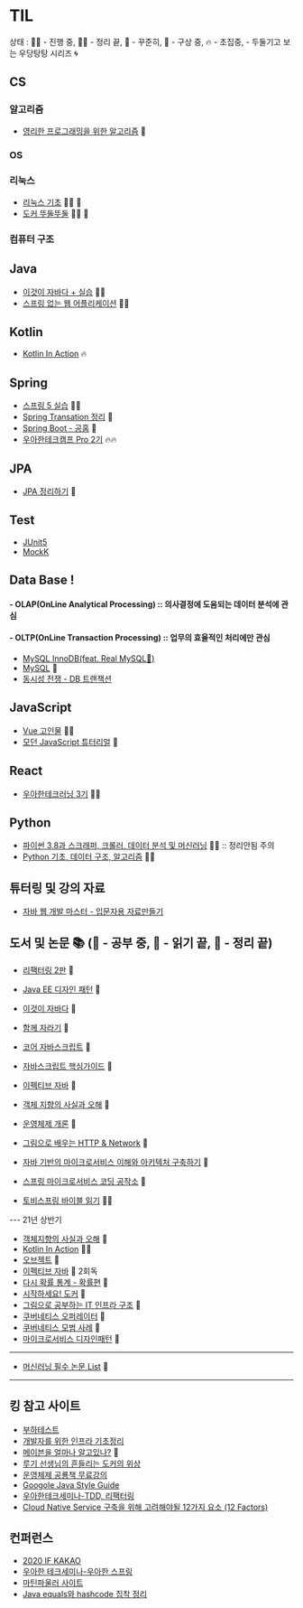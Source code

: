 # TIL
 상태 : :running_woman: - 진행 중, :woman_student: - 정리 끝, :green_book: - 꾸준히, :thought_balloon: - 구상 중, :fire: - 초집중, - 두둘기고 보는 우당탕탕 시리즈 :cyclone:

## CS
### 알고리즘
- [영리한 프로그래밍을 위한 알고리즘](https://github.com/accidentlywoo/TIL/tree/main/Clever-Algorithm) :green_book: 
### OS

### 리눅스
- [리눅스 기초](https://github.com/accidentlywoo/TIL/tree/main/Linux-basic) :running_woman: :green_book:
- [도커 뚜둘뚜둘](https://github.com/accidentlywoo/TIL/tree/main/Docker-basic) :running_woman: :green_book:
<!-- ### network
- [실무에서 주워 담는 네트워크](https://github.com/accidentlywoo/TIL/tree/main/network) :green_book:
- [백엔드라면! HTTP](https://github.com/accidentlywoo/TIL/tree/main/HTTP) :running_woman: :fire: -->

### 컴퓨터 구조
<!-- ### 암호학
- [Oauth2.0](https://github.com/accidentlywoo/TIL/tree/main/Oauth2.0)
- [JWT 정리]() :thought_balloon: -->

## Java 
- [이것이 자바다 + 실습](https://github.com/accidentlywoo/sec) :woman_student: 
- [스프링 없는 웹 어플리케이션](https://github.com/accidentlywoo/secsec) :woman_student: 
 
## Kotlin 
- [Kotlin In Action](https://github.com/accidentlywoo/KotlinInAction) :fire:

## Spring
- [스프링 5 실습](https://github.com/accidentlywoo/secSpring) :woman_student:
- [Spring Transation 정리](https://github.com/accidentlywoo/TIL/tree/main/SpringTransaction) :thought_balloon:
- [Spring Boot - 공홈](https://docs.spring.io/spring-boot/docs/current/reference/htmlsingle/) :green_book:
- [우아한테크캠프 Pro 2기](https://github.com/accidentlywoo/WooTechPro) :fire::fire:

## JPA
- [JPA 정리하기](https://github.com/accidentlywoo/TIL/tree/main/JPA-theorem) :green_book:
  
## Test
<!-- - [더 자바, 애플리케이션을 테스트하는 다양한 방법](https://github.com/accidentlywoo/HelloTesting) :running_woman: -->
- [JUnit5](https://github.com/accidentlywoo/HelloTesting)
- [MockK](https://github.com/accidentlywoo/TIL/tree/main/Mock)

<!-- ## DevOps -->
<!-- - [GCP - Qwiklabs](https://github.com/accidentlywoo/TIL/tree/main/Qwiklabs) :green_book:  
- [GCP - Container, Docker, Kubernetes, CD pipeline](https://github.com/accidentlywoo/TIL/tree/main/GCP-studyjam) :green_book:
- [도전! CKA - 공홈 + Udemy](https://github.com/accidentlywoo/TIL/tree/main/CKA) :running_woman: -->
<!-- - [시작하세요 도커 정리]() :green_book: -->
<!-- - [우당탕탕 도커 컴포즈로 로컬개발환경 구축하기]() :cyclone: -->

## Data Base ! 
#### - OLAP(OnLine Analytical Processing) :: 의사결정에 도움되는 데이터 분석에 관심
<!-- - [Presto](https://github.com/accidentlywoo/TIL/tree/main/Presto) :green_book:
- [Hive]() :thought_balloon: -->

#### - OLTP(OnLine Transaction Processing) :: 업무의 효율적인 처리에만 관심
- [MySQL InnoDB(feat. Real MySQL:open_book:)](./InnoDB/README.md)
- [MySQL](https://github.com/accidentlywoo/TIL/tree/main/MySQL) :thought_balloon:
- [동시성 전쟁 - DB 트랜잭션](./Concurrency/README.md)
    
## JavaScript
- [Vue 고인물](https://github.com/accidentlywoo/legacyVue) :woman_student:
- [모던 JavaScript 튜터리얼]() :thought_balloon:

## React
- [우아한테크러닝 3기](https://github.com/accidentlywoo/HelloReactive) :woman_student: 

<!-- ## NodeJS
- [Node.js - 공식 홈페이지 + @](https://github.com/accidentlywoo/HelloNodeJS) :green_book: -->

## Python
- [파이썬 3.8과 스크래퍼, 크롤러, 데이터 분석 및 머신러닝](https://github.com/accidentlywoo/python) :woman_student: :: 정리안됨 주의
- [Python 기초, 데이터 구조, 알고리즘](https://github.com/accidentlywoo/python_algorithm) :running_woman:

## 튜터링 및 강의 자료
- [자바 웹 개발 마스터 - 입문자용 자료만들기](https://github.com/accidentlywoo/TIL/tree/main/JavaWebStarter)

<!-- ## public 개인 프로젝트
- [Dream Coffee(feat. MSA)](https://github.com/accidentlywoo/MSA-Gang)
- [Kotlin-SpringBoot On Boarding Project](https://github.com/accidentlywoo/kotlinSpringboot) -->

## 도서 및 논문 :books: (:open_book: - 공부 중, :ledger: - 읽기 끝, :closed_book: - 정리 끝)
- [리팩터링 2판](https://github.com/accidentlywoo/HelloRefactoring) :thought_balloon:
- [Java EE 디자인 패턴](https://github.com/accidentlywoo/TIL/tree/book/JavaEEDesignPattern) :ledger:
- [이것이 자바다]() :ledger:
- [함께 자라기]() :ledger:
- [코어 자바스크립트]() :ledger:
- [자바스크립트 핵심가이드]() :ledger:
- [이펙티브 자바]() :ledger:
- [객체 지향의 사실과 오해]() :ledger:
- [운영체제 개론]() :closed_book:
- [그림으로 배우는 HTTP & Network]() :ledger:
- [자바 기반의 마이크로서비스 이해와 아키텍처 구축하기]() :ledger:
- [스프링 마이크로서비스 코딩 공작소]() :ledger:

- [토비스프링 바이블 읽기]() :open_book::fire:
  
--- 21년 상반기
- [객체지향의 사실과 오해]() :ledger:
- [Kotlin In Action]() :open_book::fire:
- [오브젝트]() :thought_balloon:
- [이펙티브 자바]() :thought_balloon: 2회독
- [다시 확률 통계 - 확률편]() :open_book:
- [시작하세요! 도커]() :open_book:
- [그림으로 공부하는 IT 인프라 구조]() :open_book:
- [쿠버네티스 오퍼레이터]() :thought_balloon:
- [쿠버네티스 모범 사례]() :thought_balloon:
- [마이크로서비스 디자인패턴]() :thought_balloon:

---

- [머신러닝 필수 논문 List](https://www.notion.so/c3b3474d18ef4304b23ea360367a5137?v=5d763ad5773f44eb950f49de7d7671bd) :green_book:

---

## 킹 참고 사이트
- [부하테스트](https://blog.imqa.io/siljeon-web-aeb-buha-teseuteu-1byeon/) 
- [개발자를 위한 인프라 기초정리](https://futurecreator.github.io/2018/11/09/it-infrastructure-basics/)
- [메이븐을 얼마나 알고있나?](https://github.com/accidentlywoo/TIL/tree/main/MavenQuiz) :green_book:  
- [루기 선생님의 흔들리는 도커의 위상](https://www.samsungsds.com/kr/insights/docker.html)
- [운영체제 공룡책 무료강의](https://www.inflearn.com/course/%EC%9A%B4%EC%98%81%EC%B2%B4%EC%A0%9C-%EA%B3%B5%EB%A3%A1%EC%B1%85-%EC%A0%84%EA%B3%B5%EA%B0%95%EC%9D%98#)
- [Googole Java Style Guide](https://google.github.io/styleguide/javaguide.html)
- [우아한테크세미나-TDD, 리팩터링](https://youngwonseo.github.io/tdd-refactoring/)
- [Cloud Native Service 구축을 위해 고려해야될 12가지 요소 (12 Factors)](https://12factor.net/ko/)
## 컨퍼런스
- [2020 IF KAKAO](https://if.kakao.com/session)
- [우아한 테크세미나-우아한 스프링](https://drive.google.com/file/d/10G1qCgdFrVXpxLUTgrSwp5ZMboXlfwmH/view)
- [마틴파울러 사이트](https://martinfowler.com/)
- [Java equals와 hashcode 집착 정리](https://johngrib.github.io/wiki/Object-hashCode/#%EA%B7%B8%EB%9F%B0%EB%8D%B0-%EC%99%9C-31%EC%9D%84-%EA%B3%B1%ED%95%98%EB%8A%94-%EA%B1%B8%EA%B9%8C)
